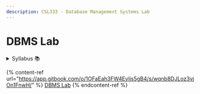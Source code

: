 ```yaml
---
description: CSL333 - Database Management Systems Lab
---
```


# DBMS Lab

<details>

<summary>Syllabus 📚</summary>

[CSL333](https://drive.google.com/file/d/1KpT-sA1KYh-KBHoKcuOoZPp_gZBNLh6q/view?usp=drive_link)👈

</details>

{% content-ref url="https://app.gitbook.com/o/1OFaEah3FW4EyIjs5gB4/s/wqnb8DJLoz3vjOn1FnwH/" %}
[DBMS Lab](https://app.gitbook.com/o/1OFaEah3FW4EyIjs5gB4/s/wqnb8DJLoz3vjOn1FnwH/)
{% endcontent-ref %}
